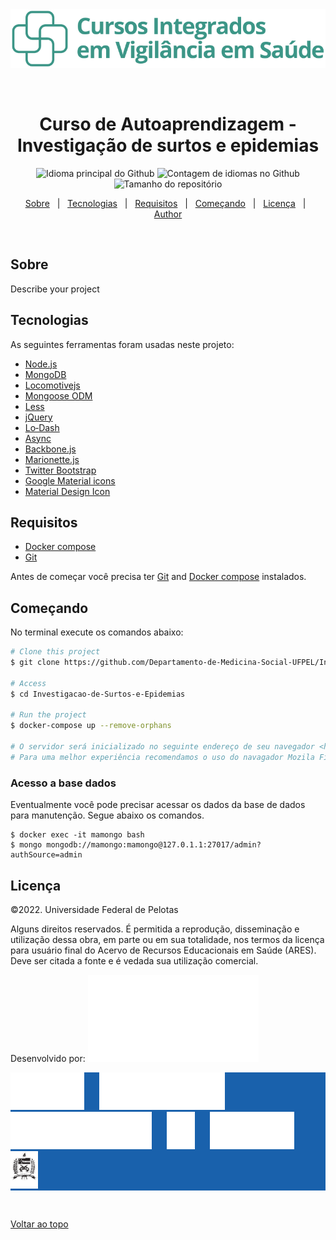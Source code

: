 
<div align="center" id="top"> 
  <img src="./public/img/marcas/logo_cursosintegrados_ITPS_verde.svg" alt="Curso de Autoaprendizagem - Investigação de surtos e epidemias" />

  &#xa0;

  <!-- <a href="https://appname.netlify.app">Demo</a> -->
</div>

<h1 align="center">Curso de Autoaprendizagem - Investigação de surtos e epidemias</h1>

<p align="center">
  <img alt="Idioma principal do Github" src="https://img.shields.io/github/languages/top/Departamento-de-Medicina-Social-UFPEL/Investigacao-de-Surtos-e-Epidemias?color=56BEB8">

  <img alt="Contagem de idiomas no Github" src="https://img.shields.io/github/languages/count/Departamento-de-Medicina-Social-UFPEL/Investigacao-de-Surtos-e-Epidemias?color=56BEB8">

  <img alt="Tamanho do repositório" src="https://img.shields.io/github/repo-size/Departamento-de-Medicina-Social-UFPEL/Investigacao-de-Surtos-e-Epidemias?color=56BEB8">

 
  <!-- <img alt="Github issues" src="https://img.shields.io/github/issues/Departamento-de-Medicina-Social-UFPEL/Investigacao-de-Surtos-e-Epidemias?color=56BEB8" /> -->

  <!-- <img alt="Github forks" src="https://img.shields.io/github/forks/Departamento-de-Medicina-Social-UFPEL/Investigacao-de-Surtos-e-Epidemias?color=56BEB8" /> -->

  <!-- <img alt="Github stars" src="https://img.shields.io/github/stars/Departamento-de-Medicina-Social-UFPEL/Investigacao-de-Surtos-e-Epidemias?color=56BEB8" /> -->
</p>

<!-- Status -->

<!-- <h4 align="center"> 
	🚧  App Name 🚀 Under construction...  🚧
</h4> 

<hr> -->

<p align="center">
  <a href="#sobre">Sobre</a> &#xa0; | &#xa0; 
  <a href="#tecnologias">Tecnologias</a> &#xa0; | &#xa0;
  <a href="#requisitos">Requisitos</a> &#xa0; | &#xa0;
  <a href="#começando">Começando</a> &#xa0; | &#xa0;
  <a href="#licença">Licença</a> &#xa0; | &#xa0;
  <a href="https://github.com/Departamento-de-Medicina-Social-UFPEL" target="_blank">Author</a>
</p>

<br>

## Sobre ##

Describe your project

## Tecnologias ##

As seguintes ferramentas foram usadas neste projeto:

- [Node.js](https://nodejs.org/en/)
- [MongoDB](https://www.mongodb.com/docs/v5.0/)
- [Locomotivejs](https://www.mongodb.com/docs/v5.0/)
- [Mongoose ODM](https://mongoosejs.com/)
- [Less](https://lesscss.org/)
- [jQuery](https://jquery.com/)
- [Lo‑Dash](https://lodash.com/)
- [Async](https://github.com/caolan/async)
- [Backbone.js](https://backbonejs.org/)
- [Marionette.js](https://marionettejs.com/)
- [Twitter Bootstrap](https://getbootstrap.com)
- [Google Material icons](https://fonts.google.com/icons)
- [Material Design Icon](https://m2.material.io/design/iconography/system-icons.html)


## Requisitos ##
- [Docker compose](https://docs.docker.com/get-docker/)
- [Git](https://git-scm.com/book/en/v2/Getting-Started-Installing-Git)

Antes de começar você precisa ter [Git](https://git-scm.com) and [Docker compose](https://docs.docker.com/get-docker/) instalados.

## Começando ##
No terminal execute os comandos abaixo:

```bash
# Clone this project
$ git clone https://github.com/Departamento-de-Medicina-Social-UFPEL/Investigacao-de-Surtos-e-Epidemias.git

# Access
$ cd Investigacao-de-Surtos-e-Epidemias

# Run the project
$ docker-compose up --remove-orphans

# O servidor será inicializado no seguinte endereço de seu navegador <http://localhost:21509/modulos/63758ed55ebc0215731f6c36>
# Para uma melhor experiência recomendamos o uso do navagador Mozila Firefox ou Chrome em suas versões mais recentes.

```
### Acesso a base dados ###

Eventualmente você pode precisar acessar os dados da base de dados para manutenção. Segue abaixo os comandos.

```
$ docker exec -it mamongo bash
$ mongo mongodb://mamongo:mamongo@127.0.1.1:27017/admin?authSource=admin
```

## Licença ##

©2022. Universidade Federal de Pelotas

Alguns direitos reservados. É permitida a reprodução, disseminação e utilização dessa obra, em parte ou em sua totalidade, nos termos da licença para usuário final do Acervo de Recursos Educacionais em Saúde (ARES). Deve ser citada a fonte e é vedada sua utilização comercial.

Desenvolvido por:
<picture>
  <img  style='background-color:#1961AC' alt="Shows an illustrated sun in light mode and a moon with stars in dark mode." src="./public/img/marcas/Logos rodape Cursos ITPS-01-Logo ITPS.svg">
</picture>
&#xa0;
<div style='background-color:#1961AC'>
<img style='margin-right:20px;max-width:230px;max-height:60px' src="./public/img/marcas/Logos rodape Cursos ITPS-01-Logo ITPS.svg">
<img style='margin-right:20px;max-width:230px;max-height:60px' src="./public/img/marcas/Logos rodape Cursos ITPS-02-Logo Abrasco.svg">
<img style='margin-right:20px;max-width:230px;max-height:60px' src="./public/img/marcas/Logos rodape Cursos ITPS-03-Logo UNASUS.svg">
<img style='margin-right:20px;max-width:250px;max-height:60px' src="./public/img/marcas/Logos rodape Cursos ITPS-04-Logo Fiocruz.svg">
<img style='margin-right:20px;max-width:230px;max-height:60px' src="./public/img/marcas/Logos rodape Cursos ITPS-05-Logo UFPel.svg">
<img style='margin-right:20px;max-width:230px;max-height:60px' src="./public/img/marcas/Logos rodape Cursos ITPS-06-Logo UFSC.svg">
		</div>


&#xa0;


<a href="#top">Voltar ao topo</a>
